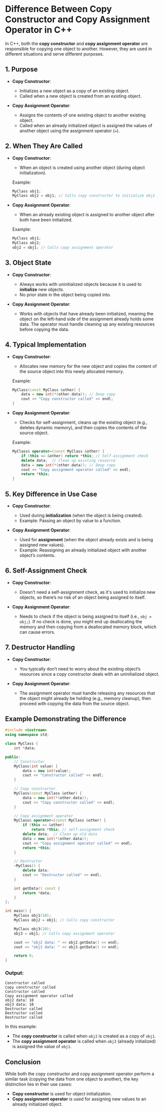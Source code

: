 
# Difference Between Copy Constructor and Copy Assignment Operator in C++

In C++, both the **copy constructor** and **copy assignment operator** are responsible for copying one object to another. However, they are used in different situations and serve different purposes.

## 1. Purpose

- **Copy Constructor**: 
  - Initializes a new object as a copy of an existing object.
  - Called when a new object is created from an existing object.

- **Copy Assignment Operator**: 
  - Assigns the contents of one existing object to another existing object.
  - Called when an already initialized object is assigned the values of another object using the assignment operator (`=`).

## 2. When They Are Called

- **Copy Constructor**:
  - When an object is created using another object (during object initialization).

  Example:
  ```cpp
  MyClass obj1;
  MyClass obj2 = obj1; // Calls copy constructor to initialize obj2
  ```

- **Copy Assignment Operator**:
  - When an already existing object is assigned to another object after both have been initialized.

  Example:
  ```cpp
  MyClass obj1;
  MyClass obj2;
  obj2 = obj1; // Calls copy assignment operator
  ```

## 3. Object State

- **Copy Constructor**: 
  - Always works with uninitialized objects because it is used to **initialize** new objects.
  - No prior state in the object being copied into.

- **Copy Assignment Operator**:
  - Works with objects that have already been initialized, meaning the object on the left-hand side of the assignment already holds some data. The operator must handle cleaning up any existing resources before copying the data.

## 4. Typical Implementation

- **Copy Constructor**:
  - Allocates new memory for the new object and copies the content of the source object into this newly allocated memory.

  Example:
  ```cpp
  MyClass(const MyClass &other) {
      data = new int(*(other.data)); // Deep copy
      cout << "Copy constructor called" << endl;
  }
  ```

- **Copy Assignment Operator**:
  - Checks for self-assignment, cleans up the existing object (e.g., deletes dynamic memory), and then copies the contents of the source object.

  Example:
  ```cpp
  MyClass& operator=(const MyClass &other) {
      if (this == &other) return *this; // Self-assignment check
      delete data;  // Clean up existing resource
      data = new int(*(other.data)); // Deep copy
      cout << "Copy assignment operator called" << endl;
      return *this;
  }
  ```

## 5. Key Difference in Use Case

- **Copy Constructor**:
  - Used during **initialization** (when the object is being created).
  - Example: Passing an object by value to a function.

- **Copy Assignment Operator**:
  - Used for **assignment** (when the object already exists and is being assigned new values).
  - Example: Reassigning an already initialized object with another object’s contents.

## 6. Self-Assignment Check

- **Copy Constructor**: 
  - Doesn't need a self-assignment check, as it's used to initialize new objects, so there’s no risk of an object being assigned to itself.

- **Copy Assignment Operator**: 
  - Needs to check if the object is being assigned to itself (i.e., `obj = obj;`). If no check is done, you might end up deallocating the memory and then copying from a deallocated memory block, which can cause errors.

## 7. Destructor Handling

- **Copy Constructor**:
  - You typically don’t need to worry about the existing object’s resources since a copy constructor deals with an uninitialized object.

- **Copy Assignment Operator**:
  - The assignment operator must handle releasing any resources that the object might already be holding (e.g., memory cleanup), then proceed with copying the data from the source object.

## Example Demonstrating the Difference

```cpp
#include <iostream>
using namespace std;

class MyClass {
    int *data;

public:
    // Constructor
    MyClass(int value) {
        data = new int(value);
        cout << "Constructor called" << endl;
    }

    // Copy constructor
    MyClass(const MyClass &other) {
        data = new int(*(other.data));
        cout << "Copy constructor called" << endl;
    }

    // Copy assignment operator
    MyClass& operator=(const MyClass &other) {
        if (this == &other)
            return *this; // self-assignment check
        delete data;  // Clean up old data
        data = new int(*(other.data));
        cout << "Copy assignment operator called" << endl;
        return *this;
    }

    // Destructor
    ~MyClass() {
        delete data;
        cout << "Destructor called" << endl;
    }

    int getData() const {
        return *data;
    }
};

int main() {
    MyClass obj1(10);
    MyClass obj2 = obj1; // Calls copy constructor

    MyClass obj3(20);
    obj3 = obj1; // Calls copy assignment operator

    cout << "obj2 data: " << obj2.getData() << endl;
    cout << "obj3 data: " << obj3.getData() << endl;

    return 0;
}
```

### Output:
```
Constructor called
Copy constructor called
Constructor called
Copy assignment operator called
obj2 data: 10
obj3 data: 10
Destructor called
Destructor called
Destructor called
```

In this example:
- The **copy constructor** is called when `obj2` is created as a copy of `obj1`.
- The **copy assignment operator** is called when `obj3` (already initialized) is assigned the value of `obj1`.

## Conclusion

While both the copy constructor and copy assignment operator perform a similar task (copying the data from one object to another), the key distinction lies in their use cases: 
- **Copy constructor** is used for object initialization.
- **Copy assignment operator** is used for assigning new values to an already initialized object.
